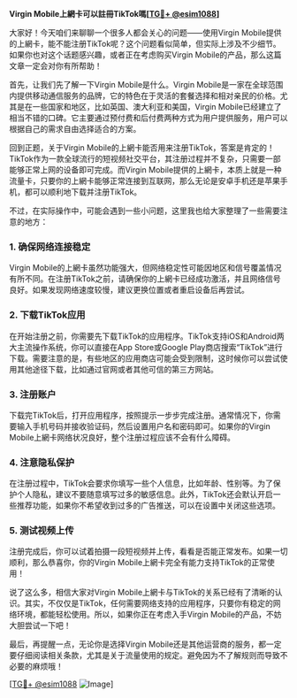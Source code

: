 **Virgin Mobile上網卡可以註冊TikTok嗎[[TG💪+ @esim1088](https://t.me/s/esim1088)]**

大家好！今天咱们来聊聊一个很多人都会关心的问题——使用Virgin Mobile提供的上網卡，能不能注册TikTok呢？这个问题看似简单，但实际上涉及不少细节。如果你也对这个话题感兴趣，或者正在考虑购买Virgin Mobile的产品，那么这篇文章一定会对你有所帮助！

首先，让我们先了解一下Virgin Mobile是什么。Virgin Mobile是一家在全球范围内提供移动通信服务的品牌，它的特色在于灵活的套餐选择和相对亲民的价格。尤其是在一些国家和地区，比如英国、澳大利亚和美国，Virgin Mobile已经建立了相当不错的口碑。它主要通过预付费和后付费两种方式为用户提供服务，用户可以根据自己的需求自由选择适合的方案。

回到正题，关于Virgin Mobile的上網卡能否用来注册TikTok，答案是肯定的！TikTok作为一款全球流行的短视频社交平台，其注册过程并不复杂，只需要一部能够正常上网的设备即可完成。而Virgin Mobile提供的上網卡，本质上就是一种流量卡，只要你的上網卡能够正常连接到互联网，那么无论是安卓手机还是苹果手机，都可以顺利地下载并注册TikTok。

不过，在实际操作中，可能会遇到一些小问题，这里我也给大家整理了一些需要注意的地方：

### **1. 确保网络连接稳定**
Virgin Mobile的上網卡虽然功能强大，但网络稳定性可能因地区和信号覆盖情况有所不同。在注册TikTok之前，请确保你的上網卡已经成功激活，并且网络信号良好。如果发现网络速度较慢，建议更换位置或者重启设备后再尝试。

### **2. 下载TikTok应用**
在开始注册之前，你需要先下载TikTok的应用程序。TikTok支持iOS和Android两大主流操作系统，你可以直接在App Store或Google Play商店搜索“TikTok”进行下载。需要注意的是，有些地区的应用商店可能会受到限制，这时候你可以尝试使用其他途径下载，比如通过官网或者其他可信的第三方网站。

### **3. 注册账户**
下载完TikTok后，打开应用程序，按照提示一步步完成注册。通常情况下，你需要输入手机号码并接收验证码，然后设置用户名和密码即可。如果你的Virgin Mobile上網卡网络状况良好，整个注册过程应该不会有什么障碍。

### **4. 注意隐私保护**
在注册过程中，TikTok会要求你填写一些个人信息，比如年龄、性别等。为了保护个人隐私，建议不要随意填写过多的敏感信息。此外，TikTok还会默认开启一些推荐功能，如果你不希望收到过多的广告推送，可以在设置中关闭这些选项。

### **5. 测试视频上传**
注册完成后，你可以试着拍摄一段短视频并上传，看看是否能正常发布。如果一切顺利，那么恭喜你，你的Virgin Mobile上網卡完全有能力支持TikTok的正常使用！

说了这么多，相信大家对Virgin Mobile上網卡与TikTok的关系已经有了清晰的认识。其实，不仅仅是TikTok，任何需要网络支持的应用程序，只要你有稳定的网络环境，都能轻松使用。所以，如果你正在考虑入手Virgin Mobile的产品，不妨大胆尝试一下吧！

最后，再提醒一点，无论你是选择Virgin Mobile还是其他运营商的服务，都一定要仔细阅读相关条款，尤其是关于流量使用的规定。避免因为不了解规则而导致不必要的麻烦哦！

[[TG💪+ @esim1088](https://t.me/s/esim1088) ![Image](https://i.postimg.cc/4NQfJmqS/Snipaste-2025-05-13-00-14-12.png)]